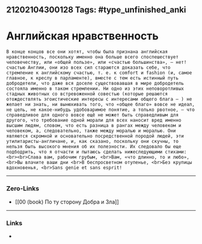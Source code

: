 21202104300128
Tags: #type_unfinished_anki
---
# Английская нравственность

    В конце концов все они хотят, чтобы была признана английская нравственность, поскольку именно она больше всего споспешествует человечеству, или «общей пользе», или «счастью большинства», – нет! счастью Англии, они изо всех сил стараются доказать себе, что стремление к английскому счастью, т. е. к comfort и fashion (и, самое главное, к креслу в парламенте), вместе с тем есть истинный путь добродетели, что даже вся доселе существовавшая в мире добродетель состояла именно в таком стремлении. Ни одно из этих неповоротливых стадных животных со встревоженной совестью (которые решаются отождествлять эгоистические интересы с интересами общего блага – ) не желает ни знать, ни вынюхивать того, что «общее благо» вовсе не идеал, не цель, не какое-нибудь удобоваримое понятие, а только рвотное, – что справедливое для одного вовсе ещё не может быть справедливым для другого, что требование одной морали для всех наносит вред именно высшим людям, словом, что есть разница в рангах между человеком и человеком, а, следовательно, также между моралью и моралью. Они являются скромной и основательно посредственной породой людей, эти утилитаристы-англичане, и, как сказано, поскольку они скучны, то нельзя быть высокого мнения об их полезности. Их следовало бы еще подбодрить, что я отчасти и пытаюсь сделать нижеследующими стихами:<br><br>Слава вам, рабочим грубым, <br>Вам, «что длинно, то и любо», <br>Вы влачите ваши дни <br>В беспросветном отупенье, <br>Без крупицы вдохновенья, <br>Sans genie et sans esprit!

---
### Zero-Links
- [[00 (book) По ту сторону Добра и Зла]]
---
### Links
-